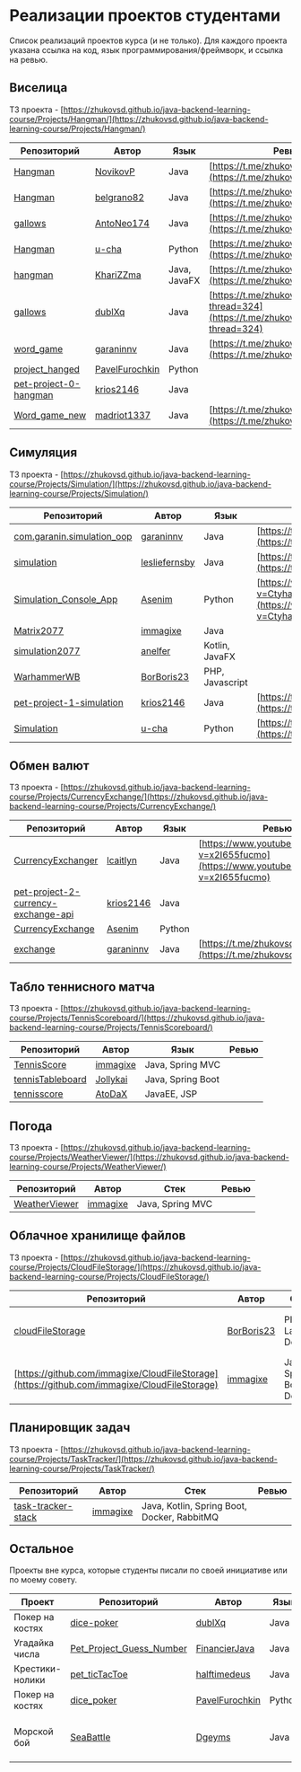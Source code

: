 # Реализации проектов студентами

Список реализаций проектов курса (и не только). Для каждого проекта указана ссылка на код, язык программирования/фреймворк, и ссылка на ревью.

## Виселица

ТЗ проекта - [https://zhukovsd.github.io/java-backend-learning-course/Projects/Hangman/](https://zhukovsd.github.io/java-backend-learning-course/Projects/Hangman/)

| Репозиторий                                                                 | Автор                                               | Язык         | Ревью                                                                                        |
|-----------------------------------------------------------------------------|-----------------------------------------------------|--------------|----------------------------------------------------------------------------------------------|
| [Hangman](https://github.com/NovikovP/Hangman)                              | [NovikovP](https://github.com/NovikovP)             | Java         | [https://t.me/zhukovsd_it_chat/1476](https://t.me/zhukovsd_it_chat/1476)                     |
| [Hangman](https://github.com/belgrano82/Hangman)                            | [belgrano82](https://github.com/belgrano82)         | Java         | [https://t.me/zhukovsd_it_chat/1264](https://t.me/zhukovsd_it_chat/1264)                     |
| [gallows](https://github.com/AntoNeo174/gallows)                            | [AntoNeo174](https://github.com/AntoNeo174)         | Java         | [https://t.me/zhukovsd_it_chat/594](https://t.me/zhukovsd_it_chat/594)                       |
| [Hangman](https://github.com/u-cha/Hangman)                                 | [u-cha](https://github.com/u-cha)                   | Python       | [https://t.me/zhukovsd_it_chat/691](https://t.me/zhukovsd_it_chat/691)                       |
| [hangman](https://github.com/KhariZZma/hangman)                             | [KhariZZma](https://github.com/KhariZZma)           | Java, JavaFX | [https://t.me/zhukovsd_it_chat/508](https://t.me/zhukovsd_it_chat/508)                       |
| [gallows](https://github.com/dublXq/gallows)                                | [dublXq](https://github.com/dublXq)                 | Java         | [https://t.me/zhukovsd_it_chat/439?thread=324](https://t.me/zhukovsd_it_chat/439?thread=324) |
| [word_game](https://github.com/garaninnv/word_game)                         | [garaninnv](https://github.com/garaninnv)           | Java         | [https://t.me/zhukovsd_it_chat/647](https://t.me/zhukovsd_it_chat/647)                       |
| [project_hanged](https://github.com/PavelFurochkin/project_hanged)          | [PavelFurochkin](https://github.com/PavelFurochkin) | Python       |                                                                                              |
| [pet-project-0-hangman](https://github.com/krios2146/pet-project-0-hangman) | [krios2146](https://github.com/krios2146)           | Java         |                                                                                              |
| [Word_game_new](https://github.com/madriot1337/Word_game_new) | [madriot1337](https://github.com/madriot1337)           | Java         | [https://t.me/zhukovsd_it_chat/2568](https://t.me/zhukovsd_it_chat/2568) |

## Симуляция

ТЗ проекта - [https://zhukovsd.github.io/java-backend-learning-course/Projects/Simulation/](https://zhukovsd.github.io/java-backend-learning-course/Projects/Simulation/)

| Репозиторий                                                                           | Автор                                             | Язык            | Ревью                                                                                      |
|---------------------------------------------------------------------------------------|---------------------------------------------------|-----------------|--------------------------------------------------------------------------------------------|
| [com.garanin.simulation_oop](https://github.com/garaninnv/com.garanin.simulation_oop) | [garaninnv](https://github.com/garaninnv)         | Java            | [https://t.me/zhukovsd_it_chat/1158](https://t.me/zhukovsd_it_chat/1158)                   |
| [simulation](https://github.com/lesliefernsby/simulation)                             | [lesliefernsby](https://github.com/lesliefernsby) | Java            | [https://t.me/zhukovsd_it_chat/849](https://t.me/zhukovsd_it_chat/849)                     |
| [Simulation_Console_App](https://github.com/Asenim/Simulation_Console_App)            | [Asenim](https://github.com/Asenim)               | Python          | [https://www.youtube.com/watch?v=Ctyha5ec0LE](https://www.youtube.com/watch?v=Ctyha5ec0LE) |
| [Matrix2077](https://github.com/immagixe/Matrix2077)                                  | [immagixe](https://github.com/immagixe)           | Java            |                                                                                            |
| [simulation2077](https://github.com/anelfer/simulation2077)                           | [anelfer](https://github.com/anelfer)             | Kotlin, JavaFX  |                                                                                            |
| [WarhammerWB](https://github.com/BorBoris23/WarhammerWB)                              | [BorBoris23](https://github.com/BorBoris23)       | PHP, Javascript |                                                                                            |
| [pet-project-1-simulation](https://github.com/krios2146/pet-project-1-simulation)     | [krios2146](https://github.com/krios2146)         | Java            | [https://t.me/zhukovsd_it_chat/1860](https://t.me/zhukovsd_it_chat/1860) |
| [Simulation](https://github.com/u-cha/Simulation) | [u-cha](https://github.com/u-cha/) | Python | [https://t.me/zhukovsd_it_chat/2444](https://t.me/zhukovsd_it_chat/2444) |

## Обмен валют

ТЗ проекта - [https://zhukovsd.github.io/java-backend-learning-course/Projects/CurrencyExchange/](https://zhukovsd.github.io/java-backend-learning-course/Projects/CurrencyExchange/)

| Репозиторий                                                                                             | Автор                                     | Язык | Ревью                                                                                      |
|---------------------------------------------------------------------------------------------------------|-------------------------------------------|------|--------------------------------------------------------------------------------------------|
| [CurrencyExchanger](https://github.com/lcaitlyn/CurrencyExchanger)                                      | [lcaitlyn](https://github.com/lcaitlyn)   | Java | [https://www.youtube.com/watch?v=x2I655fucmo](https://www.youtube.com/watch?v=x2I655fucmo) |
| [pet-project-2-currency-exchange-api](https://github.com/krios2146/pet-project-2-currency-exchange-api) | [krios2146](https://github.com/krios2146) | Java |                                                                                            |
| [CurrencyExchange](https://github.com/Asenim/CurrencyExchange) | [Asenim](https://github.com/Asenim) | Python | |
| [exchange](https://github.com/garaninnv/exchange) | [garaninnv](https://github.com/garaninnv) | Java | [https://t.me/zhukovsd_it_chat/2156](https://t.me/zhukovsd_it_chat/2156) |

## Табло теннисного матча

ТЗ проекта - [https://zhukovsd.github.io/java-backend-learning-course/Projects/TennisScoreboard/](https://zhukovsd.github.io/java-backend-learning-course/Projects/TennisScoreboard/)

| Репозиторий                                                      | Автор                                   | Язык              | Ревью |
|------------------------------------------------------------------|-----------------------------------------|-------------------|-------|
| [TennisScore](https://github.com/immagixe/TennisScore)           | [immagixe](https://github.com/immagixe) | Java, Spring MVC  |       |
| [tennisTableboard](https://github.com/Jollykai/tennisTableboard) | [Jollykai](https://github.com/Jollykai) | Java, Spring Boot |       |
| [tennisscore](https://github.com/AtoDaX/tennisscore) | [AtoDaX](https://github.com/AtoDaX/) | JavaEE, JSP |  |

## Погода

ТЗ проекта - [https://zhukovsd.github.io/java-backend-learning-course/Projects/WeatherViewer/](https://zhukovsd.github.io/java-backend-learning-course/Projects/WeatherViewer/)

| Репозиторий                                                | Автор                                   | Стек             | Ревью |
|------------------------------------------------------------|-----------------------------------------|------------------|-------|
| [WeatherViewer](https://github.com/immagixe/WeatherViewer) | [immagixe](https://github.com/immagixe) | Java, Spring MVC |       |

## Облачное хранилище файлов

ТЗ проекта - [https://zhukovsd.github.io/java-backend-learning-course/Projects/CloudFileStorage/](https://zhukovsd.github.io/java-backend-learning-course/Projects/CloudFileStorage/)

| Репозиторий                                                                                  | Автор                                       | Стек                      | Ревью                                                                                      |
|----------------------------------------------------------------------------------------------|---------------------------------------------|---------------------------|--------------------------------------------------------------------------------------------|
| [cloudFileStorage](https://github.com/BorBoris23/cloudFileStorage)                           | [BorBoris23](https://github.com/BorBoris23) | PHP, Laravel, Docker      | [https://www.youtube.com/watch?v=OVXmQifkexA](https://www.youtube.com/watch?v=OVXmQifkexA) |
| [https://github.com/immagixe/CloudFileStorage](https://github.com/immagixe/CloudFileStorage) | [immagixe](https://github.com/immagixe)     | Java, Spring Boot, Docker |                                                                                            |

## Планировщик задач

ТЗ проекта - [https://zhukovsd.github.io/java-backend-learning-course/Projects/TaskTracker/](https://zhukovsd.github.io/java-backend-learning-course/Projects/TaskTracker/)

| Репозиторий                                                          | Автор                                   | Стек                                        | Ревью |
|----------------------------------------------------------------------|-----------------------------------------|---------------------------------------------|-------|
| [task-tracker-stack](https://github.com/immagixe/task-tracker-stack) | [immagixe](https://github.com/immagixe) | Java, Kotlin, Spring Boot, Docker, RabbitMQ |       |

## Остальное

Проекты вне курса, которые студенты писали по своей инициативе или по моему совету.

| Проект          | Репозиторий                                                                           | Автор                                               | Язык   | Ревью                                                                                      |
|-----------------|---------------------------------------------------------------------------------------|-----------------------------------------------------|--------|--------------------------------------------------------------------------------------------|
| Покер на костях | [dice-poker](https://github.com/dublXq/dice-poker)                                    | [dublXq](https://github.com/dublXq)                 | Java   | [https://t.me/zhukovsd_it_chat/1258](https://t.me/zhukovsd_it_chat/1258)                   |
| Угадайка числа  | [Pet_Project_Guess_Number](https://github.com/FinancierJava/Pet_Project_Guess_Number) | [FinancierJava](https://github.com/FinancierJava)   | Java   |                                                                                            |
| Крестики-нолики | [pet_ticTacToe](https://github.com/halftimedeus/pet_ticTacToe)                        | [halftimedeus](https://github.com/halftimedeus)     | Java   |                                                                                            |
| Покер на костях | [dice_poker](https://github.com/PavelFurochkin/dice_poker)                            | [PavelFurochkin](https://github.com/PavelFurochkin) | Python |                                                                                            |
| Морской бой     | [SeaBattle](https://github.com/Dgeyms/SeaBattle)                                      | [Dgeyms](https://github.com/Dgeyms)                 | Java   | [https://www.youtube.com/watch?v=dyqfbwsbdIM](https://www.youtube.com/watch?v=dyqfbwsbdIM) |
